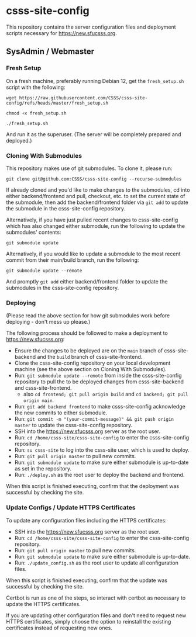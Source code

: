 # csss-site-config

This repository contains the server configuration files and deployment scripts necessary for https://new.sfucsss.org.

## SysAdmin / Webmaster

### Fresh Setup

On a fresh machine, preferably running Debian 12, get the `fresh_setup.sh` script with the following:

`wget https://raw.githubusercontent.com/CSSS/csss-site-config/refs/heads/master/fresh_setup.sh`

`chmod +x fresh_setup.sh`

`./fresh_setup.sh`

And run it as the superuser. (The server will be completely prepared and deployed.)

### Cloning With Submodules

This repository makes use of git submodules. To clone it, please run:

`git clone git@github.com:CSSS/csss-site-config --recurse-submodules`

If already cloned and you'd like to make changes to the submodules, cd into either backend/frontend and pull, checkout, etc. to set the current state of the submodule, then add the backend/frontend folder via `git add` to update the submodule in the csss-site-config repository.

Alternatively, if you have just pulled recent changes to csss-site-config which has also changed either submodule, run the following to update the submodules' contents:

`git submodule update`

Alternatively, if you would like to update a submodule to the most recent commit from their main/build branch, run the following:

`git submodule update --remote`

And promptly `git add` either backend/frontend folder to update the submodules in the csss-site-config repository.

### Deploying

(Please read the above section for how git submodules work before deploying - don't mess up please.)

The following process should be followed to make a deployment to https://new.sfucsss.org:

- Ensure the changes to be deployed are on the `main` branch of csss-site-backend and the `build` branch of csss-site-frontend.
- Clone the csss-site-config repository on your local development machine (see the above section on Cloning With Submodules).
- Run: `git submodule update --remote` from inside the csss-site-config repository to pull the to be deployed changes from csss-site-backend and csss-site-frontend.
  - also `cd frontend; git pull origin build` and `cd backend; git pull origin main`.
- Run: `git add backend frontend` to make csss-site-config acknowledge the new commits to either submodule.
- Run: `git commit -m "(your-commit-message)" && git push origin master` to update the csss-site-config repository.
- SSH into the https://new.sfucsss.org server as the root user.
- Run: `cd /home/csss-site/csss-site-config` to enter the csss-site-config repository.
- Run: `su csss-site` to log into the csss-site user, which is used to deploy.
- Run: `git pull origin master` to pull new commits.
- Run: `git submodule update` to make sure either submodule is up-to-date as set in the repository.
- Run: `./deploy.sh` as the root user to deploy the backend and frontend.

When this script is finished executing, confirm that the deployment was successful by checking the site.

### Update Configs / Update HTTPS Certificates

To update any configuration files including the HTTPS certificates:

- SSH into the https://new.sfucsss.org server as the root user.
- Run: `cd /home/csss-site/csss-site-config` to enter the csss-site-config repository.
- Run: `git pull origin master` to pull new commits.
- Run: `git submodule update` to make sure either submodule is up-to-date.
- Run: `./update_config.sh` as the root user to update all configuration files.

When this script is finished executing, confirm that the update was successful by checking the site.

Certbot is run as one of the steps, so interact with certbot as necessary to update the HTTPS certificates.

If you are updating other configuration files and don't need to request new HTTPS certificates, simply choose the option to reinstall the existing certificates instead of requesting new ones.
